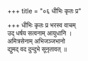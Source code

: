 +++
title = "०६ धीभिः कृतः प्र"

+++
धीभिः कृतः प्र भरस्व वाचम्  
उद् धर्षय सत्वनाम् आयुधानि ।  
अमित्रसेनाम् अभिजञ्जभानो  
द्युमद् वद दुन्दुभे सूनृतावत् ॥